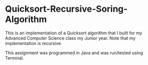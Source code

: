 # Quicksort-Recursive-Soring-Algorithm
This is an implementation of a Quicksort algorithm that I built for my Advanced Computer Science class my Junior year. Note that my implementation is recursive. 

This assignment was programmed in Java and was run/tested using Terminal.
